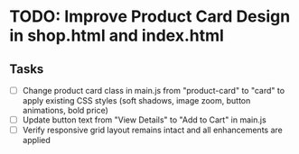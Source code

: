 # TODO: Improve Product Card Design in shop.html and index.html

## Tasks

- [ ] Change product card class in main.js from "product-card" to "card" to apply existing CSS styles (soft shadows, image zoom, button animations, bold price)
- [ ] Update button text from "View Details" to "Add to Cart" in main.js
- [ ] Verify responsive grid layout remains intact and all enhancements are applied
